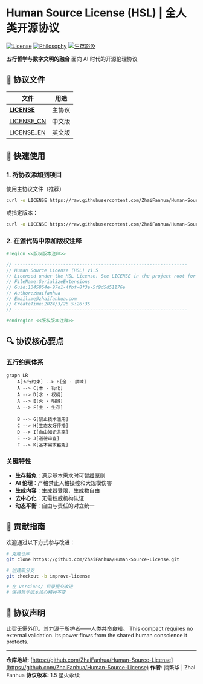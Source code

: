 
# Human Source License (HSL) | 全人类开源协议

[![License](https://img.shields.io/badge/License-HSL_1.5-2ecc71.svg)](LICENSE) 
[![Philosophy](https://img.shields.io/badge/Philosophy-Wu_Xing-3498db.svg)](LICENSE) 
[![生存豁免](https://img.shields.io/badge/Exemption-Survival-e74c3c.svg)](LICENSE)

**五行哲学与数字文明的融合** 
面向 AI 时代的开源伦理协议

## 📜 协议文件

| 文件 | 用途 |
|------|------|
| **[LICENSE](LICENSE)** | 主协议 |
| [LICENSE_CN](LICENSE_CN) | 中文版 |
| [LICENSE_EN](LICENSE_EN) | 英文版 |

## 🚀 快速使用

### 1. 将协议添加到项目

使用主协议文件（推荐）

```bash
curl -o LICENSE https://raw.githubusercontent.com/ZhaiFanhua/Human-Source-License/main/LICENSE
```

或指定版本：

```bash
curl -o LICENSE https://raw.githubusercontent.com/ZhaiFanhua/Human-Source-License/main/LICENSE_CN
```

### 2. 在源代码中添加版权注释
```csharp
#region <<版权版本注释>>

// ----------------------------------------------------------------
// Human Source License (HSL) v1.5
// Licensed under the HSL License. See LICENSE in the project root for license information.
// FileName:SerializeExtensions
// Guid:1345864e-97d1-4fbf-8f3e-5f9d5d51176e
// Author:zhaifanhua
// Email:me@zhaifanhua.com
// CreateTime:2024/3/26 5:26:35
// ----------------------------------------------------------------

#endregion <<版权版本注释>>
```



## 🔍 协议核心要点

### 五行约束体系
```mermaid
graph LR
    A[五行约束] --> B[金 · 禁域]
    A --> C[木 · 衍化]
    A --> D[水 · 权柄]
    A --> E[火 · 明辨]
    A --> F[土 · 生存]
    
    B --> G[禁止技术滥用]
    C --> H[生态友好传播]
    D --> I[自由知识共享]
    E --> J[道德审查]
    F --> K[基本需求豁免]
```

### 关键特性
- **生存豁免**：满足基本需求时可暂缓原则  
- **AI 伦理**：严格禁止人格操控和大规模伤害
- **生成内容**：生成器受限，生成物自由
- **去中心化**：无需权威机构认证
- **动态平衡**：自由与责任的对立统一

## 🤝 贡献指南

欢迎通过以下方式参与改进：
```bash
# 克隆仓库
git clone https://github.com/ZhaiFanhua/Human-Source-License.git

# 创建新分支
git checkout -b improve-license

# 在 versions/ 目录提交改进
# 保持哲学版本核心精神不变
```

## 🌟 协议声明

此契无需外印。其力源于所护者——人类共命良知。
This compact requires no external validation.
Its power flows from the shared human conscience it protects.

---
**仓库地址**: [https://github.com/ZhaiFanhua/Human-Source-License](https://github.com/ZhaiFanhua/Human-Source-License)
**作者**: 摘繁华 | Zhai Fanhua
**协议版本**: 1.5 星火永续
